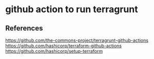 # github action to run terragrunt





## References

https://github.com/the-commons-project/terragrunt-github-actions
https://github.com/hashicorp/terraform-github-actions
https://github.com/hashicorp/setup-terraform
